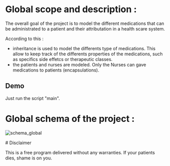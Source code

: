 # Global scope and description :

The overall goal of the project is to model the different medications that can be administrated to a patient and their attributation in a health scare system.

According to this : 
* inheritance is used to model the differents type of medications. This allow to keep track of the differents properties of the medications, such as specifics side effetcs or therapeutic classes.
* the patients and nurses are modeled. Only the Nurses can gave medications to patients (encapsulations).

##  Demo 

Just run the script "main".

# Global schema of the project : 

![schema_global](https://github.com/Cdk29/The-drug-bank-database/blob/master/Java.png)

# Disclaimer

This is a free program delivered without any warranties. If your patients dies, shame is on you.
